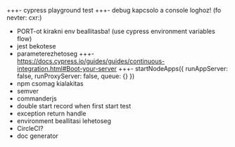 +++- cypress playground test
+++- debug kapcsolo a console loghoz! (fo nevter: cxr:)

- PORT-ot kirakni env beallitasba! (use cypress environment variables flow)
- jest bekotese
- parameterezhetoseg
  +++- https://docs.cypress.io/guides/guides/continuous-integration.html#Boot-your-server
  +++- startNodeApps({
  runAppServer: false,
  runProxyServer: false,
  queue: {}
  })
- npm csomag kialakitas
- semver
- commanderjs
- double start record when first start test
- exception return handle
- environment beallitasi lehetoseg
- CircleCI?
- doc generator
